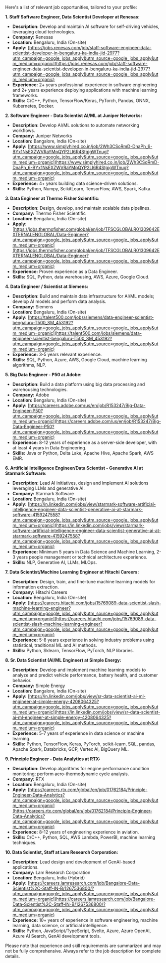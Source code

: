 Here's a list of relevant job opportunities, tailored to your profile:

**1. Staff Software Engineer, Data Scientist Developer at Renesas:**

*   **Description:** Develop and maintain AI software for self-driving vehicles, leveraging cloud technologies.
*   **Company:** Renesas
*   **Location:** Bengaluru, India (On-site)
*   **Apply:** [https://jobs.renesas.com/job/staff-software-engineer-data-scientist-developer-in-bengaluru-ka-india-jid-2977?utm_campaign=google_jobs_apply&utm_source=google_jobs_apply&utm_medium=organic](https://jobs.renesas.com/job/staff-software-engineer-data-scientist-developer-in-bengaluru-ka-india-jid-2977?utm_campaign=google_jobs_apply&utm_source=google_jobs_apply&utm_medium=organic)
*   **Experience:** 2+ years professional experience in software engineering and 2+ years experience deploying applications with machine learning frameworks.
*   **Skills:** C/C++, Python, TensorFlow/Keras, PyTorch, Pandas, ONNX, Kubernetes, Docker.


**2. Software Engineer - Data Scientist AI/ML at Juniper Networks:**

*   **Description:** Develop AI/ML solutions to automate networking workflows.
*   **Company:** Juniper Networks
*   **Location:** Bangalore, India (On-site)
*   **Apply:** [https://www.simplyhired.co.in/job/2Wh3CSoRmD-DnaPh_6-BYx1NsEXZWVRaYMpQYP2LI6R4StgjgWTnug?utm_campaign=google_jobs_apply&utm_source=google_jobs_apply&utm_medium=organic](https://www.simplyhired.co.in/job/2Wh3CSoRmD-DnaPh_6-BYx1NsEXZWVRaYMpQYP2LI6R4StgjgWTnug?utm_campaign=google_jobs_apply&utm_source=google_jobs_apply&utm_medium=organic)
*   **Experience:** 4+ years building data science-driven solutions.
*   **Skills:** Python, Numpy, ScikitLearn, TensorFlow, AWS, Spark, Kafka.


**3. Data Engineer at Thermo Fisher Scientific:**

*   **Description:** Design, develop, and maintain scalable data pipelines.
*   **Company:** Thermo Fisher Scientific
*   **Location:** Bengaluru, India (On-site)
*   **Apply:** [https://jobs.thermofisher.com/global/en/job/TFSCGLOBALR01309642EXTERNALENGLOBAL/Data-Engineer?utm_campaign=google_jobs_apply&utm_source=google_jobs_apply&utm_medium=organic](https://jobs.thermofisher.com/global/en/job/TFSCGLOBALR01309642EXTERNALENGLOBAL/Data-Engineer?utm_campaign=google_jobs_apply&utm_source=google_jobs_apply&utm_medium=organic)
*   **Experience:** Proven experience as a Data Engineer.
*   **Skills:** SQL, Python, data warehousing, AWS, Azure, Google Cloud.


**4. Data Engineer / Scientist at Siemens:**

*   **Description:** Build and maintain data infrastructure for AI/ML models; develop AI models and perform data analysis.
*   **Company:** Siemens
*   **Location:** Bengaluru, India (On-site)
*   **Apply:** [https://talent500.com/jobs/siemens/data-engineer-scientist-bengaluru-T500_SM_453192?utm_campaign=google_jobs_apply&utm_source=google_jobs_apply&utm_medium=organic](https://talent500.com/jobs/siemens/data-engineer-scientist-bengaluru-T500_SM_453192?utm_campaign=google_jobs_apply&utm_source=google_jobs_apply&utm_medium=organic)
*   **Experience:** 3-5 years relevant experience.
*   **Skills:** SQL, Python, Azure, AWS, Google Cloud, machine learning algorithms, NLP.


**5. Big Data Engineer - P50 at Adobe:**

*   **Description:** Build a data platform using big data processing and warehousing technologies.
*   **Company:** Adobe
*   **Location:** Bengaluru, India (On-site)
*   **Apply:** [https://careers.adobe.com/us/en/job/R153247/Big-Data-Engineer-P50?utm_campaign=google_jobs_apply&utm_source=google_jobs_apply&utm_medium=organic](https://careers.adobe.com/us/en/job/R153247/Big-Data-Engineer-P50?utm_campaign=google_jobs_apply&utm_source=google_jobs_apply&utm_medium=organic)
*   **Experience:** 8-12 years of experience as a server-side developer, with at least 4 years in Data Engineering.
*   **Skills:** Java or Python, Delta Lake, Apache Hive, Apache Spark, AWS EMR.


**6. Artificial Intelligence Engineer/Data Scientist - Generative AI at Starmark Software:**

*   **Description:** Lead AI initiatives, design and implement AI solutions leveraging LLMs and generative AI.
*   **Company:** Starmark Software
*   **Location:** Bengaluru, India (On-site)
*   **Apply:** [https://in.linkedin.com/jobs/view/starmark-software-artificial-intelligence-engineer-data-scientist-generative-ai-at-starmark-software-4159247558?utm_campaign=google_jobs_apply&utm_source=google_jobs_apply&utm_medium=organic](https://in.linkedin.com/jobs/view/starmark-software-artificial-intelligence-engineer-data-scientist-generative-ai-at-starmark-software-4159247558?utm_campaign=google_jobs_apply&utm_source=google_jobs_apply&utm_medium=organic)
*   **Experience:** Minimum 5 years in Data Science and Machine Learning, 2-3 years people management or technical architecture experience.
*   **Skills:** NLP, Generative AI, LLMs, MLOps.


**7. Data Scientist/Machine Learning Engineer at Hitachi Careers:**

*   **Description:** Design, train, and fine-tune machine learning models for information extraction.
*   **Company:** Hitachi Careers
*   **Location:** Bengaluru, India (On-site)
*   **Apply:** [https://careers.hitachi.com/jobs/15769089-data-scientist-slash-machine-learning-engineer?utm_campaign=google_jobs_apply&utm_source=google_jobs_apply&utm_medium=organic](https://careers.hitachi.com/jobs/15769089-data-scientist-slash-machine-learning-engineer?utm_campaign=google_jobs_apply&utm_source=google_jobs_apply&utm_medium=organic)
*   **Experience:** 5-8 years experience in solving industry problems using statistical, traditional ML and AI methods.
*   **Skills:** Python, Sklearn, TensorFlow, PyTorch, NLP libraries.


**8. Sr. Data Scientist (AI/ML Engineer) at Simple Energy:**

*   **Description:** Develop and implement machine learning models to analyze and predict vehicle performance, battery health, and customer behavior.
*   **Company:** Simple Energy
*   **Location:** Bangalore, India (On-site)
*   **Apply:** [https://in.linkedin.com/jobs/view/sr-data-scientist-ai-ml-engineer-at-simple-energy-4208064325?utm_campaign=google_jobs_apply&utm_source=google_jobs_apply&utm_medium=organic](https://in.linkedin.com/jobs/view/sr-data-scientist-ai-ml-engineer-at-simple-energy-4208064325?utm_campaign=google_jobs_apply&utm_source=google_jobs_apply&utm_medium=organic)
*   **Experience:** 5-7 years of experience in data science or machine learning.
*   **Skills:** Python, TensorFlow, Keras, PyTorch, scikit-learn, SQL, pandas, Apache Spark, Databricks, GCP, Vertex AI, BigQuery ML.


**9. Principle Engineer - Data Analytics at RTX:**

*   **Description:** Develop algorithms for engine performance condition monitoring; perform aero-thermodynamic cycle analysis.
*   **Company:** RTX
*   **Location:** Bengaluru, India (On-site)
*   **Apply:** [https://careers.rtx.com/global/en/job/01762184/Principle-Engineer-Data-Analytics?utm_campaign=google_jobs_apply&utm_source=google_jobs_apply&utm_medium=organic](https://careers.rtx.com/global/en/job/01762184/Principle-Engineer-Data-Analytics?utm_campaign=google_jobs_apply&utm_source=google_jobs_apply&utm_medium=organic)
*   **Experience:** 8-12 years of engineering experience in aviation.
*   **Skills:** C/C++, Python, SQL, AWS Lambda, PowerBI, machine learning techniques.


**10. Data Scientist, Staff at Lam Research Corporation:**

*   **Description:** Lead design and development of GenAI-based applications.
*   **Company:** Lam Research Corporation
*   **Location:** Bengaluru, India (Hybrid)
*   **Apply:** [https://careers.lamresearch.com/job/Bangalore-Data-Scientist%2C-Staff-IN-B/1267536800/?utm_campaign=google_jobs_apply&utm_source=google_jobs_apply&utm_medium=organic](https://careers.lamresearch.com/job/Bangalore-Data-Scientist%2C-Staff-IN-B/1267536800/?utm_campaign=google_jobs_apply&utm_source=google_jobs_apply&utm_medium=organic)
*   **Experience:** 10+ years of experience in software engineering, machine learning, data science, or artificial intelligence.
*   **Skills:** Python, JavaScript/TypeScript, Svelte, Azure, Azure OpenAI, Azure AI Search, GenAI development tools.

Please note that experience and skill requirements are summarized and may not be fully comprehensive.  Always refer to the job description for complete details.